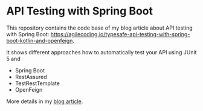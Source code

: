 # API Testing with Spring Boot

This repository contains the code base of my blog article about API testing with Spring Boot: https://agilecoding.io/typesafe-api-testing-with-spring-boot-kotlin-and-openfeign.

It shows different approaches how to automatically test your API using JUnit 5 and

* Spring Boot
* RestAssured
* TestRestTemplate
* OpenFeign

More details in my [blog article](https://agilecoding.io/typesafe-api-testing-with-spring-boot-kotlin-and-openfeign).


